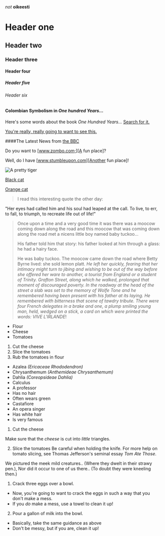 ## <Eetu Tarvainen>
_not_
**oikeesti**
#  Header one
 ##  Header two
 ###  Header three
 ####  Header four
 #####  Header five
 ######  Header six
####  Colombian Symbolism in _One hundred Years..._

Here's some words about the book _One Hundred Years..._
[Search for it.](www.google.com)

[You're really, really going to want to see this.](www.dailykitten.com)

####The Latest News from [the BBC](www.bbc.com/news:)


Do you want to [www.zombo.com;][A fun place]?


Well, do I have [www.stumbleupon.com][Another fun place]!

![A pretty tiger](https://upload.wikimedia.org/wikipedia/commons/5/56/Tiger.50.jpg)


[Black cat](https://upload.wikimedia.org/wikipedia/commons/a/a3/81_INF_DIV_SSI.jpg)

[Orange cat](http://icons.iconarchive.com/icons/google/noto-emoji-animals-nature/256/22221-cat-icon.png)


>I read this interesting quote the other day:

"Her eyes had called him and his soul had leaped at the call. To live, to err, to fall, to triumph, to recreate life out of life!"
>Once upon a time and a very good time it was there was a moocow coming down along the road and this moocow that was coming down along the road met a nicens little boy named baby tuckoo...
>
>His father told him that story: his father looked at him through a glass: he had a hairy face.
>
>He was baby tuckoo. The moocow came down the road where Betty Byrne lived: she sold lemon platt.
>_He left her quickly, fearing that her intimacy might turn to jibing and wishing to be out of the way before she offered her ware to another, a tourist from England or a student of Trinity. Grafton Street, along which he walked, prolonged that moment of discouraged poverty. In the roadway at the head of the street a slab was set to the memory of Wolfe Tone and he remembered having been present with his father at its laying. He remembered with bitterness that scene of tawdry tribute. There were four French delegates in a brake and one, a plump smiling young man, held, wedged on a stick, a card on which were printed the words: VIVE L'IRLANDE_!
* Flour
* Cheese
* Tomatoes
1. Cut the cheese
2. Slice the tomatoes
3. Rub the tomatoes in flour
* Azalea _(Ericaceae Rhododendron)_
* Chrysanthemum _(Anthemideae Chrysanthemum)_
* Dahlia _(Coreopsideae Dahlia)_
* Calculus
 *  A professor
 *  Has no hair 
 *  Often wears green
* Castafiore 
 * An opera singer
 * Has white hair 
 * Is very famous
 1. Cut the cheese
   
Make sure that the _cheese_ is cut into _little_ triangles.

2. Slice the tomatoes
     Be careful when holding the knife.
     For more help on tomato slicing, see Thomas Jefferson's seminal essay _Tom Ate Those_.
     
We pictured the meek mild creatures.. (Where
they dwelt in their strawy pen.),
Nor did it occur to one of us there..
(To doubt they were kneeling then.)
1. Crack three eggs over a bowl.
 * Now, you're going to want to crack the eggs in such a way that you don't make a mess.
 * If you _do_ make a mess, use a towel to clean it up!

2. Pour a gallon of milk into the bowl.

 * Basically, take the same guidance as above 
 * Don't be messy, but if you are, clean it up!
